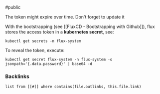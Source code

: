 #public

The token might expire over time. Don't forget to update it


With the bootstrapping (see [[FluxCD - Bootstrapping with Github]]), flux stores the access token in a **kubernetes secret**, see:
```
kubectl get secrets -n flux-system
```

To reveal the token, execute:
```
kubectl get secret flux-system -n flux-system -o jsonpath='{.data.password}' | base64 -d
```



### Backlinks
```dataview 
list from [[#]] where contains(file.outlinks, this.file.link)
```

